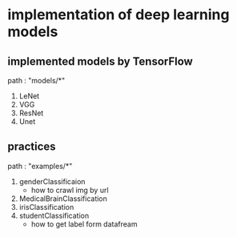 # implementation of deep learning models


## implemented models by TensorFlow

path : "models/*"

1. LeNet
2. VGG
3. ResNet
4. Unet


## practices

path : "examples/*"

1. genderClassificaion
    - how to crawl img by url
2. MedicalBrainClassification
3. irisClassification
4. studentClassification
    - how to get label form datafream